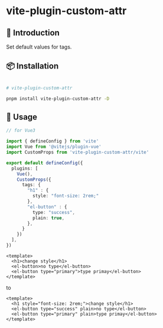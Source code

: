 # vite-plugin-custom-attr

## 📖 Introduction

Set default values for tags.

## 📦 Installation

```bash

# vite-plugin-custom-attr

pnpm install vite-plugin-custom-attr -D
```

## 🦄 Usage

```ts
// for Vue3

import { defineConfig } from 'vite'
import Vue from '@vitejs/plugin-vue'
import CustomProps from 'vite-plugin-custom-attr/vite'

export default defineConfig({
  plugins: [
    Vue(), 
    CustomProps({
      tags: {
        "h1" : {
          style: "font-size: 2rem;"
        },
        "el-button" : {
          type: "success",
          plain: true,
        }, 
      }
    })
  ],
})
```

```vue
<template>
  <h1>change style</h1>
  <el-button>no type</el-button>
  <el-button type="primary">type primay</el-button>
</template>
```

to 

```vue
<template>
  <h1 style="font-size: 2rem;">change style</h1>
  <el-button type="success" plain>no type</el-button>
  <el-button type="primary" plain>type primay</el-button>
</template>
```

